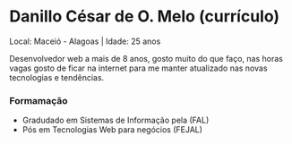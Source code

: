 # Danillo César de O. Melo (currículo)
Local: Maceió - Alagoas | Idade: 25 anos

Desenvolvedor web a mais de 8 anos, gosto muito do que faço, nas horas vagas gosto de ficar na internet
para me manter atualizado nas novas tecnologias e tendências.



### Formamação

* Gradudado em Sistemas de Informação pela (FAL)
* Pós em Tecnologias Web para negócios (FEJAL)